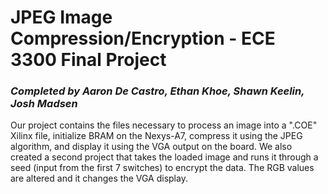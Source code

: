 # JPEG Image Compression/Encryption - ECE 3300 Final Project
### *Completed by Aaron De Castro, Ethan Khoe, Shawn Keelin, Josh Madsen*
Our project contains the files necessary to process an image into a ".COE" Xilinx file, initialize BRAM on the Nexys-A7, compress it using the JPEG algorithm, and display it using the VGA output on the board.  We also created a second project that takes the loaded image and runs it through a seed (input from the first 7 switches) to encrypt the data.  The RGB values are altered and it changes the VGA display.
